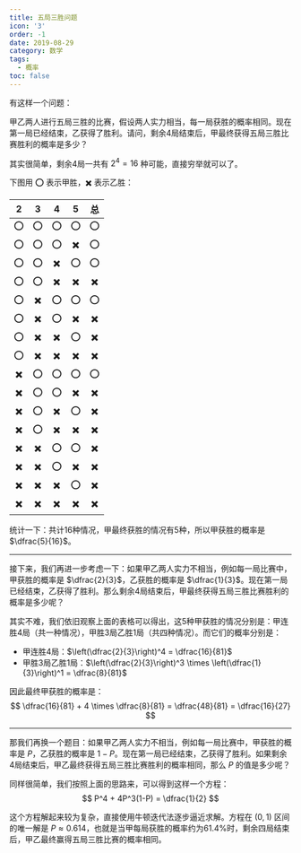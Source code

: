 ```yaml
---
title: 五局三胜问题
icon: '3'
order: -1
date: 2019-08-29
category: 数学
tags:
  - 概率
toc: false
---
```


有这样一个问题：

甲乙两人进行五局三胜的比赛，假设两人实力相当，每一局获胜的概率相同。现在第一局已经结束，乙获得了胜利。请问，剩余4局结束后，甲最终获得五局三胜比赛胜利的概率是多少？

<!-- more -->

其实很简单，剩余4局一共有 $2^4 = 16$ 种可能，直接穷举就可以了。

下图用 ⭕ 表示甲胜，✖️ 表示乙胜：

| 2  | 3  | 4  | 5  | 总  |
|:--:|:--:|:--:|:--:|:--:|
| ⭕  | ⭕  | ⭕  | ⭕  | ⭕  |
| ⭕  | ⭕  | ⭕  | ✖️ | ⭕  |
| ⭕  | ⭕  | ✖️ | ⭕  | ⭕  |
| ⭕  | ⭕  | ✖️ | ✖️ | ✖️ |
| ⭕  | ✖️ | ⭕  | ⭕  | ⭕  |
| ⭕  | ✖️ | ⭕  | ✖️ | ✖️ |
| ⭕  | ✖️ | ✖️ | ⭕  | ✖️ |
| ⭕  | ✖️ | ✖️ | ✖️ | ✖️ |
| ✖️ | ⭕  | ⭕  | ⭕  | ⭕  |
| ✖️ | ⭕  | ⭕  | ✖️ | ✖️ |
| ✖️ | ⭕  | ✖️ | ⭕  | ✖️ |
| ✖️ | ⭕  | ✖️ | ✖️ | ✖️ |
| ✖️ | ✖️ | ⭕  | ⭕  | ✖️ |
| ✖️ | ✖️ | ⭕  | ✖️ | ✖️ |
| ✖️ | ✖️ | ✖️ | ⭕  | ✖️ |
| ✖️ | ✖️ | ✖️ | ✖️ | ✖️ |

统计一下：共计16种情况，甲最终获胜的情况有5种，所以甲获胜的概率是 $\dfrac{5}{16}$。

---  

接下来，我们再进一步考虑一下：如果甲乙两人实力不相当，例如每一局比赛中，甲获胜的概率是 $\dfrac{2}{3}$，乙获胜的概率是 $\dfrac{1}{3}$。现在第一局已经结束，乙获得了胜利。那么剩余4局结束后，甲最终获得五局三胜比赛胜利的概率是多少呢？

其实不难，我们依旧观察上面的表格可以得出，这5种甲获胜的情况分别是：甲连胜4局（共一种情况），甲胜3局乙胜1局（共四种情况）。而它们的概率分别是：
- 甲连胜4局：$\left(\dfrac{2}{3}\right)^4 = \dfrac{16}{81}$
- 甲胜3局乙胜1局：$\left(\dfrac{2}{3}\right)^3 \times \left(\dfrac{1}{3}\right)^1 = \dfrac{8}{81}$

因此最终甲获胜的概率是：  
$$
\dfrac{16}{81} + 4 \times \dfrac{8}{81} = \dfrac{48}{81} = \dfrac{16}{27}
$$

---  

那我们再换一个题目：如果甲乙两人实力不相当，例如每一局比赛中，甲获胜的概率是 $P$，乙获胜的概率是 $1-P$。现在第一局已经结束，乙获得了胜利。如果剩余4局结束后，甲乙最终获得五局三胜比赛胜利的概率相同，那么 $P$ 的值是多少呢？

同样很简单，我们按照上面的思路来，可以得到这样一个方程：  
$$
P^4 + 4P^3(1-P) = \dfrac{1}{2}
$$

这个方程解起来较为复杂，直接使用牛顿迭代法逐步逼近求解。方程在 $(0, 1)$ 区间的唯一解是 $P \approx 0.614$，也就是当甲每局获胜的概率约为61.4%时，剩余四局结束后，甲乙最终赢得五局三胜比赛的概率相同。